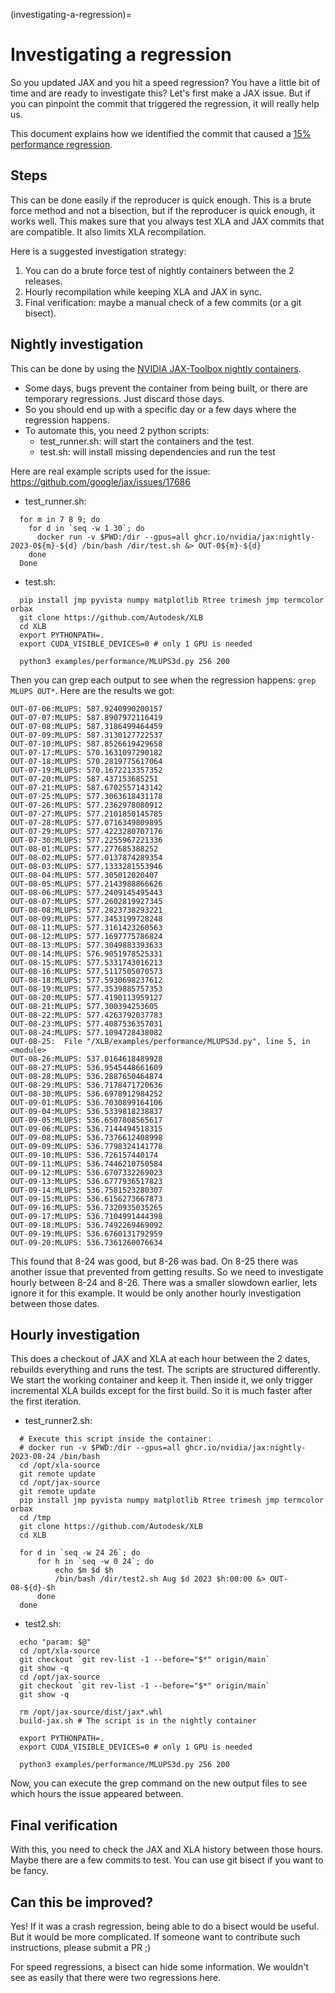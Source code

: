 (investigating-a-regression)=
# Investigating a regression

<!--* freshness: { reviewed: '2023-11-15' } *-->

So you updated JAX and you hit a speed regression?
You have a little bit of time and are ready to investigate this?
Let's first make a JAX issue.
But if you can pinpoint the commit that triggered the regression, it will really help us.

This document explains how we identified the commit that caused a
[15% performance regression](https://github.com/google/jax/issues/17686).

## Steps

This can be done easily if the reproducer is quick enough. This is a brute
force method and not a bisection, but if the reproducer is quick enough, it
works well. This makes sure that you always test XLA and JAX commits
that are compatible. It also limits XLA recompilation.

Here is a suggested investigation strategy:
 1. You can do a brute force test of nightly containers between the 2 releases.
 2. Hourly recompilation while keeping XLA and JAX in sync.
 3. Final verification: maybe a manual check of a few commits (or a git bisect).

## Nightly investigation

This can be done by using the [NVIDIA JAX-Toolbox nightly
containers](https://github.com/NVIDIA/JAX-Toolbox).

- Some days, bugs prevent the container from being built, or there are temporary regressions. Just discard those days.
- So you should end up with a specific day or a few days where the regression happens.
- To automate this, you need 2 python scripts:
    - test_runner.sh: will start the containers and the test.
    - test.sh: will install missing dependencies and run the test

Here are real example scripts used for the issue: https://github.com/google/jax/issues/17686
- test_runner.sh:
```
  for m in 7 8 9; do
    for d in `seq -w 1 30`; do
      docker run -v $PWD:/dir --gpus=all ghcr.io/nvidia/jax:nightly-2023-0${m}-${d} /bin/bash /dir/test.sh &> OUT-0${m}-${d}
    done
  Done
```

- test.sh:
```
  pip install jmp pyvista numpy matplotlib Rtree trimesh jmp termcolor orbax
  git clone https://github.com/Autodesk/XLB
  cd XLB
  export PYTHONPATH=.
  export CUDA_VISIBLE_DEVICES=0 # only 1 GPU is needed

  python3 examples/performance/MLUPS3d.py 256 200
```

Then you can grep each output to see when the regression happens:
`grep MLUPS OUT*`. Here are the results we got:

```
OUT-07-06:MLUPS: 587.9240990200157
OUT-07-07:MLUPS: 587.8907972116419
OUT-07-08:MLUPS: 587.3186499464459
OUT-07-09:MLUPS: 587.3130127722537
OUT-07-10:MLUPS: 587.8526619429658
OUT-07-17:MLUPS: 570.1631097290182
OUT-07-18:MLUPS: 570.2819775617064
OUT-07-19:MLUPS: 570.1672213357352
OUT-07-20:MLUPS: 587.437153685251
OUT-07-21:MLUPS: 587.6702557143142
OUT-07-25:MLUPS: 577.3063618431178
OUT-07-26:MLUPS: 577.2362978080912
OUT-07-27:MLUPS: 577.2101850145785
OUT-07-28:MLUPS: 577.0716349809895
OUT-07-29:MLUPS: 577.4223280707176
OUT-07-30:MLUPS: 577.2255967221336
OUT-08-01:MLUPS: 577.277685388252
OUT-08-02:MLUPS: 577.0137874289354
OUT-08-03:MLUPS: 577.1333281553946
OUT-08-04:MLUPS: 577.305012020407
OUT-08-05:MLUPS: 577.2143988866626
OUT-08-06:MLUPS: 577.2409145495443
OUT-08-07:MLUPS: 577.2602819927345
OUT-08-08:MLUPS: 577.2823738293221
OUT-08-09:MLUPS: 577.3453199728248
OUT-08-11:MLUPS: 577.3161423260563
OUT-08-12:MLUPS: 577.1697775786824
OUT-08-13:MLUPS: 577.3049883393633
OUT-08-14:MLUPS: 576.9051978525331
OUT-08-15:MLUPS: 577.5331743016213
OUT-08-16:MLUPS: 577.5117505070573
OUT-08-18:MLUPS: 577.5930698237612
OUT-08-19:MLUPS: 577.3539885757353
OUT-08-20:MLUPS: 577.4190113959127
OUT-08-21:MLUPS: 577.300394253605
OUT-08-22:MLUPS: 577.4263792037783
OUT-08-23:MLUPS: 577.4087536357031
OUT-08-24:MLUPS: 577.1094728438082
OUT-08-25:  File "/XLB/examples/performance/MLUPS3d.py", line 5, in <module>
OUT-08-26:MLUPS: 537.0164618489928
OUT-08-27:MLUPS: 536.9545448661609
OUT-08-28:MLUPS: 536.2887650464874
OUT-08-29:MLUPS: 536.7178471720636
OUT-08-30:MLUPS: 536.6978912984252
OUT-09-01:MLUPS: 536.7030899164106
OUT-09-04:MLUPS: 536.5339818238837
OUT-09-05:MLUPS: 536.6507808565617
OUT-09-06:MLUPS: 536.7144494518315
OUT-09-08:MLUPS: 536.7376612408998
OUT-09-09:MLUPS: 536.7798324141778
OUT-09-10:MLUPS: 536.726157440174
OUT-09-11:MLUPS: 536.7446210750584
OUT-09-12:MLUPS: 536.6707332269023
OUT-09-13:MLUPS: 536.6777936517823
OUT-09-14:MLUPS: 536.7581523280307
OUT-09-15:MLUPS: 536.6156273667873
OUT-09-16:MLUPS: 536.7320935035265
OUT-09-17:MLUPS: 536.7104991444398
OUT-09-18:MLUPS: 536.7492269469092
OUT-09-19:MLUPS: 536.6760131792959
OUT-09-20:MLUPS: 536.7361260076634
```

This found that 8-24 was good, but 8-26 was bad. On 8-25 there was
another issue that prevented from getting results. So we need to
investigate hourly between 8-24 and 8-26. There was a smaller slowdown
earlier, lets ignore it for this example. It would be only another
hourly investigation between those dates.

## Hourly investigation

This does a checkout of JAX and XLA at each hour between the 2 dates,
rebuilds everything and runs the test.  The scripts are structured
differently. We start the working container and keep it. Then inside
it, we only trigger incremental XLA builds except for the first
build. So it is much faster after the first iteration.

- test_runner2.sh:
```
  # Execute this script inside the container:
  # docker run -v $PWD:/dir --gpus=all ghcr.io/nvidia/jax:nightly-2023-08-24 /bin/bash
  cd /opt/xla-source
  git remote update
  cd /opt/jax-source
  git remote update
  pip install jmp pyvista numpy matplotlib Rtree trimesh jmp termcolor orbax
  cd /tmp
  git clone https://github.com/Autodesk/XLB
  cd XLB

  for d in `seq -w 24 26`; do
      for h in `seq -w 0 24`; do
          echo $m $d $h
          /bin/bash /dir/test2.sh Aug $d 2023 $h:00:00 &> OUT-08-${d}-$h
      done
  done
```

- test2.sh:
```
  echo "param: $@"
  cd /opt/xla-source
  git checkout `git rev-list -1 --before="$*" origin/main`
  git show -q
  cd /opt/jax-source
  git checkout `git rev-list -1 --before="$*" origin/main`
  git show -q

  rm /opt/jax-source/dist/jax*.whl
  build-jax.sh # The script is in the nightly container

  export PYTHONPATH=.
  export CUDA_VISIBLE_DEVICES=0 # only 1 GPU is needed

  python3 examples/performance/MLUPS3d.py 256 200
```

Now, you can execute the grep command on the new output files to see
which hours the issue appeared between.

## Final verification


With this, you need to check the JAX and XLA history between those hours. Maybe there are a few commits to test. You can use git bisect if you want to be fancy.

## Can this be improved?

Yes! If it was a crash regression, being able to do a bisect would be
useful. But it would be more complicated. If someone want to
contribute such instructions, please submit a PR ;)

For speed regressions, a bisect can hide some information. We wouldn't
see as easily that there were two regressions here.
